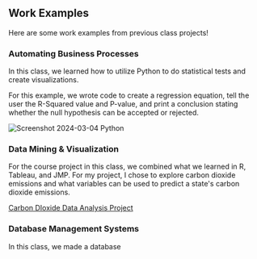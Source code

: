 ## Work Examples
Here are some work examples from previous class projects!

### Automating Business Processes 
In this class, we learned how to utilize Python to do statistical tests and create visualizations.

For this example, we wrote code to create a regression equation, tell the user the R-Squared value and P-value, and print a conclusion stating whether the null hypothesis can be accepted or rejected.

![Screenshot 2024-03-04 Python ](https://github.com/katharinecooper/KatharineCooper/assets/123204330/13eb7135-bd6a-49f0-80fe-7a3ebdab1e51)


### Data Mining & Visualization
For the course project in this class, we combined what we learned in R, Tableau, and JMP. For my project, I chose to explore carbon dioxide emissions and what variables can be used to predict a state's carbon dioxide emissions.

[Carbon DIoxide Data Analysis Project](CarbonDioxiddDataAnalysisProject.pdf)

### Database Management Systems
In this class, we made a database
